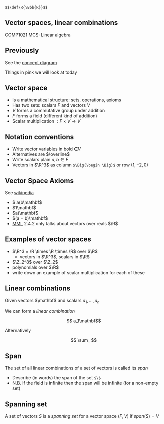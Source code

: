 `$$\def\R{\Bbb{R}}$$`


## Vector spaces, linear combinations

COMP1021 MCS: Linear algebra


## Previously

See the [concept diagram](https://github.com/stevenaeola/linalg_lectures/blob/eda722174a07eaee5df5579226749d5d755a7e76/concepts.mmd)

Things in pink we will look at today



## Vector space

- Is a mathematical structure: sets, operations, axioms
- Has two sets: scalars $F$ and vectors $V$
- $V$ forms a commutative group under addition
- $F$ forms a field (different kind of addition)
- Scalar multiplication $: F \times V \rightarrow V$


## Notation conventions

- Write vector variables in bold $\mathbf \in V$
- Alternatives are $\overline$
- Write scalars plain $a,b \in F$
- Vectors in $\R^3$ as column `$\Big(\begin \Big)$` or row $(1,-2,0)$




## Vector Space Axioms

See [wikipedia](https://en.wikipedia.org/wiki/Vector_space#Definition_and_basic_properties)

- $ a(b\mathbf$
- $1\mathbf$
- $a(\mathbf$
- $(a + b)\mathbf$
- [MML](https://mml-book.github.io/) 2.4.2 only talks about vectors over reals $\R$


## Examples of vector spaces



- $\R^3 = \R \times \R \times \R$ over $\R$ 
  - vectors in $\R^3$, scalars in $\R$
- $\Z_2^8$ over $\Z_2$
- polynomials over $\R$
- write down an example of scalar multiplication for each of these


## Linear combinations

Given vectors $\mathbf$ and scalars $a_1, \ldots ,a_n$

We can form a _linear combination_

$$ a_1\mathbf$$

Alternatively

$$ \sum_ $$



## Span

The set of all linear combinations of a set of vectors is called its _span_


- Describe (in words) the span of the set `$\$`
- N.B. If the field is infinite then the span will be infinite (for a non-empty set)



## Spanning set

A set of vectors $S$ is a _spanning set_ for a vector space $(F,V)$ if $span(S)=V$